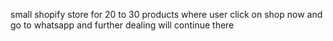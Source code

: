 small shopify store for 20 to 30 products where user click on shop now and go to whatsapp and further dealing will continue there
